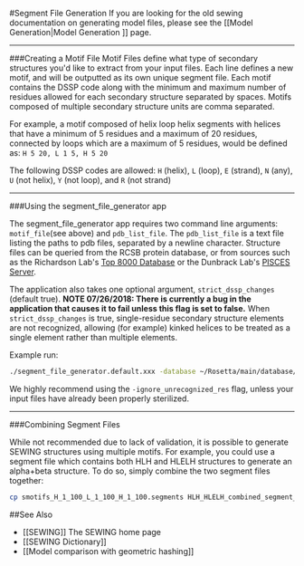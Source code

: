 #Segment File Generation
If you are looking for the old sewing documentation on generating model files, please see the [[Model Generation|Model Generation ]] page.


----------------------
###Creating a Motif File
Motif Files define what type of secondary structures you'd like to extract from your input files.
Each line defines a new motif, and will be outputted as its own unique segment file. Each motif contains the DSSP code along with the minimum and maximum number of residues allowed for each secondary structure separated by spaces. Motifs composed of multiple secondary structure units are comma separated. 

For example, a motif composed of helix loop helix segments with helices that have a minimum of 5 residues and a maximum of 20 residues, connected by loops which are a maximum of 5 residues, would be defined as: ```H 5 20, L 1 5, H 5 20```

The following DSSP codes are allowed: ```H``` (helix), ```L``` (loop), ```E``` (strand), ```N``` (any), ```U``` (not helix), ```Y``` (not loop), and ```R``` (not strand)

----------------------
###Using the segment_file_generator app

The segment_file_generator app requires two command line arguments: ```motif_file```(see above) and ```pdb_list_file```. The ```pdb_list_file``` is a text file listing the paths to pdb files, separated by a newline character. Structure files can be queried from the RCSB protein database, or from sources such as the Richardson Lab's [Top 8000 Database](http://kinemage.biochem.duke.edu/research/top8000/) or the Dunbrack Lab's [PISCES Server](http://dunbrack.fccc.edu/PISCES.php).

The application also takes one optional argument, ```strict_dssp_changes``` (default true). **NOTE 07/26/2018: There is currently a bug in the application that causes it to fail unless this flag is set to false.** When ```strict_dssp_changes``` is true, single-residue secondary structure elements are not recognized, allowing (for example) kinked helices to be treated as a single element rather than multiple elements.

Example run:
```sh
./segment_file_generator.default.xxx -database ~/Rosetta/main/database/ -ignore_unrecognized_res -pdb_list_file pdbs.txt -motif_file motifs.txt
```

We highly recommend using the ```-ignore_unrecognized_res``` flag, unless your input files have already been properly sterilized.

----------------------
###Combining Segment Files

While not recommended due to lack of validation, it is possible to generate SEWING structures using multiple motifs. For example, you could use a segment file which contains both HLH and HLELH structures to generate an alpha+beta structure. To do so, simply combine the two segment files together:

```sh
cp smotifs_H_1_100_L_1_100_H_1_100.segments HLH_HLELH_combined_segment_file.segments && cat smotifs_H_1_100_L_1_100_E_1_100_L_1_100_H_1_100.segments >> HLH_HLELH_combined_segment_file.segments
```


##See Also
* [[SEWING]] The SEWING home page
* [[SEWING Dictionary]]
* [[Model comparison with geometric hashing]]
